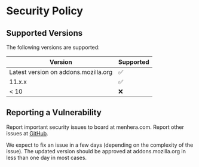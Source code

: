 # Security Policy

## Supported Versions

The following versions are supported:

| Version | Supported          |
| ------- | ------------------ |
| Latest version on addons.mozilla.org   | :white_check_mark: |
| 11.x.x   | :white_check_mark:  |
| < 10   | :x:                |

## Reporting a Vulnerability

Report important security issues to board at menhera.com.
Report other issues at [GitHub](https://github.com/menhera-org/TabArray/issues).

We expect to fix an issue in a few days (depending on the complexity of the issue).
The updated version should be approved at addons.mozilla.org in less than one day in most cases.
